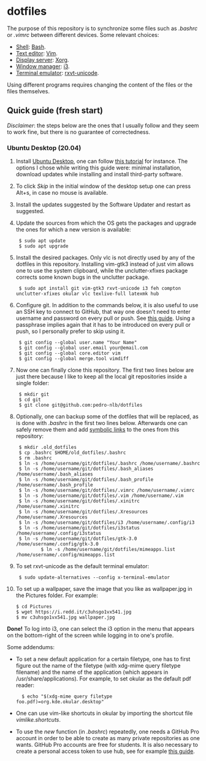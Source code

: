 # dotfiles

The purpose of this repository is to synchronize some files such as *.bashrc* or *.vimrc* between different devices. Some relevant choices:
- [Shell](https://wiki.archlinux.org/index.php/Command-line_shell): [Bash](https://wiki.archlinux.org/index.php/bash).
- [Text editor](https://en.wikipedia.org/wiki/Text_editor): [Vim](https://wiki.archlinux.org/index.php/vim).
- [Display server](https://en.wikipedia.org/wiki/Display_server): [Xorg](https://www.x.org/wiki/).
- [Window manager](https://wiki.archlinux.org/index.php/Window_manager): [i3](https://wiki.archlinux.org/index.php/I3).
- [Terminal emulator](https://en.wikipedia.org/wiki/Terminal_emulator): [rxvt-unicode](https://wiki.archlinux.org/index.php/rxvt-unicode).

Using different programs requires changing the content of the files or the files themselves.

## Quick guide (fresh start)

*Disclaimer*: the steps below are the ones that I usually follow and they seem to work fine, but there is no guarantee of correctedness.

### Ubuntu Desktop (20.04)

1. Install [Ubuntu Desktop](https://ubuntu.com/download/desktop), one can follow [this tutorial](https://ubuntu.com/tutorials/install-ubuntu-desktop#1-overview) for instance. The options I chose while writing this guide were: minimal installation, download updates while installing and install third-party software.

2. To click *Skip* in the initial window of the desktop setup one can press Alt+s, in case no mouse is available.

3. Install the updates suggested by the Software Updater and restart as suggested.

4. Update the sources from which the OS gets the packages and upgrade the ones for which a new version is available: 

        $ sudo apt update
        $ sudo apt upgrade

5. Install the desired packages. Only vlc is not directly used by any of the dotfiles in this repository. Installing vim-gtk3 instead of just vim allows one to use the system clipboard, while the unclutter-xfixes package corrects some known bugs in the unclutter package.

        $ sudo apt install git vim-gtk3 rxvt-unicode i3 feh compton unclutter-xfixes okular vlc texlive-full latexmk hub
       
6. Configure git. In addition to the commands below, it is also useful to use an SSH key to connect to GitHub, that way one doesn't need to enter username and password on every pull or push. See [this guide](https://help.github.com/en/articles/connecting-to-github-with-ssh). Using a passphrase implies again that it has to be introduced on every pull or push, so I personally prefer to skip using it.

        $ git config --global user.name "Your Name"
        $ git config --global user.email your@email.com
        $ git config --global core.editor vim
        $ git config --global merge.tool vimdiff

7. Now one can finally clone this repository. The first two lines below are just there because I like to keep all the local git repositories inside a single folder:

        $ mkdir git
        $ cd git
        $ git clone git@github.com:pedro-nlb/dotfiles

8. Optionally, one can backup some of the dotfiles that will be replaced, as is done with *.bashrc* in the first two lines below. Afterwards one can safely remove them and add [symbolic links](https://en.wikipedia.org/wiki/Symbolic_link) to the ones from this repository:

        $ mkdir .old_dotfiles
        $ cp .bashrc $HOME/old_dotfiles/.bashrc
        $ rm .bashrc
        $ ln -s /home/username/git/dotfiles/.bashrc /home/username/.bashrc
        $ ln -s /home/username/git/dotfiles/.bash_aliases /home/username/.bash_aliases
        $ ln -s /home/username/git/dotfiles/.bash_profile /home/username/.bash_profile
        $ ln -s /home/username/git/dotfiles/.vimrc /home/username/.vimrc
        $ ln -s /home/username/git/dotfiles/.vim /home/username/.vim
        $ ln -s /home/username/git/dotfiles/.xinitrc /home/username/.xinitrc
        $ ln -s /home/username/git/dotfiles/.Xresources /home/username/.Xresources
        $ ln -s /home/username/git/dotfiles/i3 /home/username/.config/i3
        $ ln -s /home/username/git/dotfiles/i3status /home/username/.config/i3status
        $ ln -s /home/username/git/dotfiles/gtk-3.0 /home/username/.config/gtk-3.0
				$ ln -s /home/username/git/dotfiles/mimeapps.list /home/username/.config/mimeapps.list

9. To set rxvt-unicode as the default terminal emulator:

        $ sudo update-alternatives --config x-terminal-emulator
        
10. To set up a wallpaper, save the image that you like as wallpaper.jpg in the Pictures folder. For example:

        $ cd Pictures
        $ wget https://i.redd.it/c3uhsgo1vx541.jpg
        $ mv c3uhsgo1vx541.jpg wallpaper.jpg
        
**Done!** To log into i3, one can select the i3 option in the menu that appears on the bottom-right of the screen while logging in to one's profile.

Some addendums:

* To set a new default application for a certain filetype, one has to first figure out the name of the filetype (with xdg-mime query filetype filename) and the name of the application (which appears in /usr/share/applications). For example, to set okular as the default pdf reader:
				
        $ echo "$(xdg-mime query filetype foo.pdf)=org.kde.okular.desktop"

* One can use vim-like shortcuts in okular by importing the shortcut file *vimlike.shortcuts*.

* To use the *new* function (in *.bashrc*) repeatedly, one needs a GitHub Pro account in order to be able to create as many private repositories as one wants. GitHub Pro accounts are free for students. It is also necessary to create a personal access token to use hub, see for example [this guide](https://docs.github.com/en/github/authenticating-to-github/creating-a-personal-access-token).
